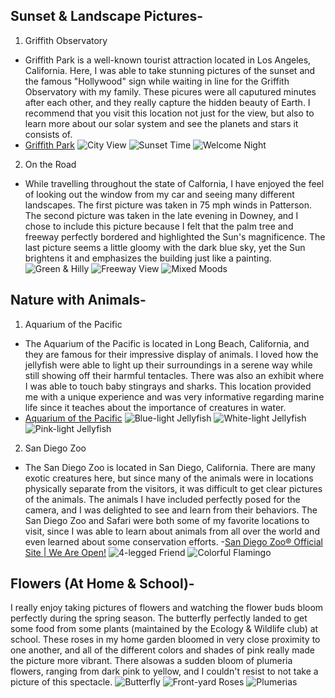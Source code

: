 
## Sunset & Landscape Pictures-
1. Griffith Observatory 
- Griffith Park is a well-known tourist attraction located in Los Angeles, California. Here, I was able to take stunning pictures of the sunset and the famous "Hollywood" sign while waiting in line for the Griffith Observatory with my family. These picures were all caputured minutes after each other, and they really capture the hidden beauty of Earth. I recommend that you visit this location not just for the view, but also to learn more about our solar system and see the planets and stars it consists of. 
- [Griffith Park](https://www.laparks.org/griffithpark/griffith-park-home-page/)
![City View](https://lh3.googleusercontent.com/eP_xoGmXWAM9oiwVLbNns4lW010HuZjk3smt8zzqX5TumrQnwOpZm2Bqp2KrQ-WFEJzEKlOQG_mqgV84OM6l4QdhY3rICQp2mhZiTefMS40hxIDSwl776GqF1-HlW9pZqg9hV-zi9eJkph9yrOsZWrAezVD7NRMQQ6eb9ivmKNt9F4Dl7co1zvJl3zVkTe-anb4cvj3Ma_yrbBXHAAP3aSYhCiG3YirLAVnWueZY3zXaCcumGKobDE1l4qePobe-dUsw7jmWHQQsCwc3fK1SRke4-qyTga05SQF1JHHrkn-Fm-_uVwvJ3gZ1fKkDq8dRjT2eDWFnrSJtl7soIIj9X2BobfgoVjpImtnmjj5psUfU9ZVmq7jxlvw_PkgHP6fQrz73HbbtcC1itRyfWNwBB0EEK-vMQr3tUIzGVM4JSX5pFGzEty8TtFxc7cM7t93BZZCKNmazqTQ2LopN4KBll2VycI0MK0k5HpGQz-dmJQyLLRYNmGPjpSOs1yDoGoj-h5EFRMZ1R-b0tBisIIRUdpachEGrDN903_vXWGWwfYepKlbL8FoF84eQp35UVJbnPl121-pDiY8Jg16mWK9fTFukEbRjHdUyplWzc5atm-QkBBGLZtEt899rnttVUyDbmFiUI3uGQMxuMEImk3GRK9WO7UprF286NuAW1gwrCkTmJj8DdCQ4xesQQdpM=w1292-h970-no?authuser=0)
![Sunset Time](https://lh3.googleusercontent.com/JUQQXlR8gyHBLzyRL3cDKcOERy93aO-R_mjI67f8UbSOzfwMGz1o3eO-T7vVWrWYb203FKAGQ-QyuOlP7GIBB4kv-3SamToB4Hs8y4Sve1AimDQjkr0n9hCaRMYweMfPjFf-cuCVc950m61eiOdX7MM3SObH1qNTaUr7KqrfAlu7JIBN-K_KWaKD4EeZpvY7J0H0mVnuF0KKVRigojZhIW4ZH9wgNeZw5zJaC2p4CXl7mEasI27b3pEjUAqM6-IGnOjNK_OCiT3STFMCF3KF-PYWxasC4E-G64S9nc3yQcFod-uTsz7jAOIFi4jNgoqurBHWH9B3rlMbpLpgWQvNRndxMcjBpAIsCPyMsXOYHgsUNuoWd8rbxXXGo1xBcLdF2QXP8K1EKjnop44JaIstpzHO5Uq5gtdTRl4cP6fyygRMBNwIaNNV61wfW6crOUmqKlvv2O7-tbX1snTWgPL4vF4Lzd3kkoQAVz3OzQ9t4WBqnlmfuE45FkAhZvD8q2PYTXu6xbv8RRFnUL6iUeyl482wVtE5XK3wI4C--Gz9d9EcrVOh82LoN9i4pMoAJG6Tg3ES1IAiALN6DdWOUmeumpl0hbRyAHCqnko6NJNrFTDlb8iBxF9FipXX04UeKaaWS4jMKicMx31z2KhttRLdC3teYMj2MeQjMj4E0Bl7FGv8yV-kq12_7BMstqLb=w1292-h970-no?authuser=0)
![Welcome Night](https://lh3.googleusercontent.com/P4H8VFHZ_oFnKWqYClbUz1Yow5SqR8ov78BXs-HS1RGtfO0sX_XatucCCG45DIdXrWRxbDT_MUw67foVh-WyttgPlqGK_Hh1RVdT98kntXXvYwCZBPvHFVhpCVlV8H4giTtJkriZPKdwezqQQqidEoGQTi1N70WKLWyn0RiYvh2KEDK5QDkvu9SFw2uJNl21fll9lqYvkQYKedguZsCzWIZik6WiyQklx_r4fNdfcGBBNeXpnyvB3eX7QsJbmZyYmXIuEUHN9a_cZffWdDruGHdOqwARFIEMIABKdrEA5XB-lzxhRyy2J9PZhYAmPIqZHACjWsACw9rd2m4mSAvPoWelReXoo8OuitnpksOfzW9XShGsk3_ehN8fKEKp1SXcDzsQ94NYluOTD0eyPHuGo6D-55jmR5f8E5bspUrt7Y7IbRF48UvEdM4lYJ0NEGtgLXEkTqbsCPJDuyQ5XzHx3PAFQbhL5US_lX6fO4Aqb-AQEyXT2heR4zwQjjbWKxJWL0dYz_WOQODYgktH8r8i9LIyVk9HSOlyPyQQmm-ILliF612NCHXW1fLMMe4KIvVD5yyL52GStiwm20fd4OZgjx_3NsD8cKkW7lycmklAZ0Iddj_1CHb41dnNPUwtVaj0v0plqNqMuGZOsAq3q0kE6OaiFKqvT8ndl-XHH4gjwzbiN6smwwmVRmLSHteZ=w1292-h970-no?authuser=0)
                                                                                                                                                                     
2. On the Road
- While travelling throughout the state of Calfornia, I have enjoyed the feel of looking out the window from my car and seeing many different landscapes. The first picture was taken in 75 mph winds in Patterson. The second picture was taken in the late evening in Downey, and I chose to include this picture because I felt that the palm tree and freeway perfectly bordered and highlighted the Sun's magnificence. The last picture seems a little gloomy with the dark blue sky, yet the Sun brightens it and emphasizes the building just like a painting.
![Green & Hilly](https://lh3.googleusercontent.com/T2yB4tVylsddmABUtNEv8EZwRd_fOIpdlBsESYeruJ8oUo_yDCDD_1mgFsApj0w5_ZcMrtKW-GdrbyHy7kOg0UrwcuBmHmAq5Lf8H-532xL94fb0tvk5XUhh1-uyL0si-t4HgrtMQsw_WoN-rU8K8IDLAGcaXkTmptVKaV6Rhk-ph3zFZtHoanPPO47jRCok81pMSYw0Uu37lj81CKRdKxsdVF3VbnnvEUXiRcFqiW5Ys55xG-f5T3BOmRNBx7-MNVpnmzGMUK-BHPAjeot3QyMOHQ5_jQO8AQhN7gOPjnF5D8fCayH2x_--3zXmVYnMHpmJYBifooQ8y2uVddAEf-PpdRX1mJCY9NJulo0hjCXJnfasYK0S_R6sKSEChiU3t6rsmZYChw9nDkUAwXQl8qgIv4cVhElONXyDOH3OJoPRTzUFN8iIOXROfK3rMP7lIIXElI-XqxuRf3ldkJaVKJettTt4ApXhRQdxqZwfcCmgvDrICwjh0dn2oc67jIbBsjfi57CHJTUqDtu4Q4iu3Zci6cVJJbmOfnFEv0sEHpobZCCScxU3KMS269l9xVKNlUb-Lrq8sz-VtbWIrzB2AsQG5rVqgpU9JHzIN8QPVBq7Uv44vnfBHhpFj7wf1kqyjsrqMnVs-UHqzhQAsF2SbVhlrkBb9CR1JEWSGoEq6GcXAcEbEHoOfe_en15S=w1907-h969-no?authuser=0)
![Freeway View](https://lh3.googleusercontent.com/eiRAKWSrrfmuWmry671jTps1LfhUEIW3C5XGhwnzMb0onSAJqHM5Mu3nMruupB6q1XpFdHxQdJA0HOmHkq6BDUKS1e0diFLq0RwzuDZdP3PvmwTx3YYiwourivpobUThXRSJR0BW7S5vZs9hykywX4iuZOvHwzLp0ff4pEd0HLJQoMTPysPyj6kQ_rA34-7aB9QeoGiTOL49orwZoh26or4A_MRhoQ45gC2aBAKj-hEvYl74aTlt-hONXlAJ9wVcPCiRhtku2r65oX-BtWhcqfCddQAFuveQHYYIAEiI0EIofyVLpTV6AniReHGHHW_Gzzdlc-frnHC_QJsoFmWtAQCcg9Ft1zzoHZ9JgWg1JMN8O-DcEzrOGXr9brz1yaK-7vdmoFtM-sJKORBJhZprspjVXU8DpXlxSxaDOGXTUuw2l8mg9nWzZaynbambsOAdt9qEfSQFf7IRZFCLdsmB3Qy6QHdBHGfz-FVHx-TCLIWvy4XHK9X_EEbw3tiowFeh3fIQ1xwl4uwwqG77FVdHwQwtvGj7cjmQxWPmYvecLWBijTiYRHtm9fJyvyHDvDnXI4qisE0btt0YwUD18QyubW0hvg2NalSJHeX0XJL0aEgv4BdKIz6MyJ1Qcef-TkHVvIjsxD9WRxq-ygtnaRwspoWMf6lSj4nCj_sa4TY3Z6mS6Rs91SgAksF_BGpn=w1292-h970-no?authuser=0)
![Mixed Moods](https://lh3.googleusercontent.com/Lk4Yaz0xp_Jr3upaQpXchHDuGYcxVm5yvSgwgG76CZ-B8SqQuwzY8k7gVxHEl1ByYOL40l1DIL6RFo8NZamV4zEBeEDN0dktmvnMoKIKh6R_uYvJLg_uouzjcBzHrE7Ku2cyXsg7GcmpDyrjtSsvy0uuR9FmiKSZpx2LTYYVZYXx1XTl-9XKShgtMugEPxIgXlEzmcVsINv8FwJrH58QXLPGYA-jKntqxpDpdS_77yj2Cxhqo9QMH5rZ7Soq7E9Zmpq3TuHfZNGXi4kdLrokjBn-etsH8qg66It6zOQ-YHe4PaqdGAdxdFM3L1a2Csspg3sUKvVwci-lWQheOlMpXkjFc1vv0EXkkUGFHGjtfllKn_w6bYydeMuVu_EeeM0gsMBi0wPU8BJhhDz8UUCwohZ7JnWixwYqNwiOHaJi6caj4q1Ummdvr5L9cUlm9CzUw3pZ16mRF2pwyOu22c5l6INEWzaRqzuRfvNX3SKOFyuotztEBrQDHElH4do8e6rlVOXCKMgmjuMPYG8nI8nW08ytuSiyJagQegZwqHLTB9JuXLpgdSe2GoZjyKdAuk4Gq4In52awp7OYs4SFGTZDCJQ9O9HoaIOxPQx7xrMv8-xAVseWN3h-zjIJUekL865rexmQoZTtqzPCaWKZfBXFmcMUuEWe8oyYmAYWZ5rLSa7lg9oHkA9CJjz4exiZ=w1292-h970-no?authuser=0)


## Nature with Animals-
1. Aquarium of the Pacific
- The Aquarium of the Pacific is located in Long Beach, California, and they are famous for their impressive display of animals. I loved how the jellyfish were able to light up their surroundings in a serene way while still showing off their harmful tentacles. There was also an exhibit where I was able to touch baby stingrays and sharks. This location provided me with a unique experience and was very informative regarding marine life since it teaches about the importance of creatures in water.
- [Aquarium of the Pacific](https://www.aquariumofpacific.org/)
![Blue-light Jellyfish](https://lh3.googleusercontent.com/EXzPUSf_fK3QT7NwzkC1W-74vi28HQi53CF8_nxdbs8F0PjIkvcHx2NBeQFJH3Yztg8WI2Onc4_zPZJUIHT4kgp-TZLkbuaWos006mgWi68iNOpu1Fwdx1O6cwi-nsDn9HAnUbP39Z1_y8rZvXlF-TSLhT3jDlX-IFi5UEy4_y6Co1fciDOW5jLt1KJx7RkCw7rASnyE2hrSN6Rme2cvmUfuc6TENTfuVyzK9P4HJ6Oc0y_Q2-3UsbnM2v4vZodO87JYa1OpIU4qQdAEdkdB1AYpwQLGxHlGDCs9YqTPG-89mou-p4w8dVqukCY9Pyepiv6CYyabwzVSWqQGHnvgy0RYN34dNXFfrW1XJUbIO1mWqozbWkGATaa9V_6ZrbOeX2ElW1D34wE1G4Z6J-X4GgnI9E-_Vxrc2L7hbOQpQrr6jivLdcJSSFL8m-EOM7ZkbCrSti4XaWKYqEHpMCrjkhOSMk8vrhh6QGMwVdBZHevjjfK_RMe3GFQICTmKaISx6ZGTpn2j0lazSRfuspG6BkSFOEMBjw61ww_yMIM3-LSA8cqMMX1xueDJaAfo1RNCPzoKIsMCKW913zzEMLy5ujtAuMONwBjDV7KKBv6f7yGzrGpf78kgJrOZyeO_RS7HPgXgZxW34paBfPDSrCwlFSPdm55-uTVEaOqR_FhDsuD0tLcqz1y1sh-yDhir=w727-h969-no?authuser=0)
![White-light Jellyfish](https://lh3.googleusercontent.com/aT8F68J43J680Z3gIOded6UulZ7ib1yIDsSa8zj6gMl5_2tAi00pauXNeADfZBIDaGbzRL9DSjkLCvFCcOaeJLiP_acfS5mwhBahq2LLh1TgNAUWNv0xXKb7NYvbTn6zBcCPzCGJbCcTsv_8fvuG8PX-PvLk5Kob5i5o66Aq7KsY9eHqYbDippximjgmq_2209Iogibep6ftTkNC85iyY-hcLWhg2Q85fi9eR_Rew-EFAokj20EDLebcrCJ4nQ61qnjOKnAVW_c7lylQ0bqiD85018ryEiezt4G49_kEfsINEZ4EGvfVUGXhe1N4nOIOzPwStoywE9bQetDsCj-jHndKCGs7SjmfHRt6tH9I17Su7cRcIoHoknAeeTKRVdLLldQFQEILDlxMMBzo_PNZeUa2jC4lUdOjBA3gj_7CXRgn3GbZpWzncnWYS0y-OEVJWZuLp3uNRAdTMHYTmZSLjOfnUPLOkIARcxfJKYsO467F8YQURPlXQN4Ou5c37eV7CsCQ6AKjFsnt_rsYnAEUmaoJMvax9QaTHsD5I_7cRWqW5BP9Choe9xw6A5wzcQ2N695U95Vp8SOqMnU5D7huv6ehbqpYRIYeYXRPRfQz-wHfCbpzDUwOKRltd3uDmyjLTCqe9MDskhKOq2KCtcCPc0epe1tliAL0GBzt0RZK2L63PfDDMlSL-TKc8r-1=w727-h969-no?authuser=0)
![Pink-light Jellyfish](https://lh3.googleusercontent.com/xOzK40F-G-QBI7R5Y9LMNgK1A5QkLISsdN7nLaq9QT9RoOH73jJCKb5uwtosefTg7WCgJ8WGFvkTgbRJ-lN5FJZHt5QiUXFpQz3wDWbt6uW-0zr1TmFACGzHK67Twq226h54c_bDQilVjEALQwlsdTx94sCvP9NTf-WNKipXcojY2Ztt-z2zQZpNqJKIzOnr59I9euofAoOTWYkZm24b4c-RAK5T2lWPepVJzLt7jqiRCusIm-BsN-DQsnTlKEhIfuUQrZUEqUmdADVM8sdDFRivqWLaNg7pQZPNamLMenhuHg-D544gAB3YMuiP7fYfWDqDZFBNX4JfXxM8jJte0eyflqAiIA7hzNeAFnnzS4yziFc0o5KDhrhf3IxBGoVJ1fyM4AoGvbHTFUOtQSKROWbQQIAob99k7pK9-iaD1isX5rOnqZ8ITCMkqX4i7x1QNOQhrBmA9F2WbpDffDFJphrYJcpGRKvmxZ8acIMQjYBvC1pGvppH-H7s0g-PaPNiBe5zPTvtqL_lz0OcfCQp2mBo4UIaSLJ122HxtPe5933EjDerDBGJvUvT0QwAxpTbRtaWGY6wOLkuNdfn1oUsTTuAaruDtk8ExqvejIk4KDHcOSha6TRFQtCPPFZLKSMbStRYzhecZBv2pW1CitOmPbUmRc0iUp6AwC0C16trVLhzVwcGTzVhhcgoSqwg=w1292-h970-no?authuser=0)
                                                                                                                                                                     
2. San Diego Zoo
- The San Diego Zoo is located in San Diego, California. There are many exotic creatures here, but since many of the animals were in locations physically separate from the visitors, it was difficult to get clear pictures of the animals. The animals I have included perfectly posed for the camera, and I was delighted to see and learn from their behaviors. The San Diego Zoo and Safari were both some of my favorite locations to visit, since I was able to learn about animals from all over the world and even learned about some conservation efforts. 
-[San Diego Zoo® Official Site | We Are Open!](https://zoo.sandiegozoo.org/)
![4-legged Friend](https://lh3.googleusercontent.com/b5lyd-W0rkeGXN4Z_l65UbmNc8moQV-dfCAvfhiYruR0hc-zJ43IlnQxP7QIcRffG5U7X1d7xtgapB7ZFvMLpKJ7rcUenkw1vCXXOdGKH6Q1RtDNTx7cFMgp_BGxN_41C_q8TE_12v_y6QEeidztPRNnV61jIdgmzL0DkDr5s--QMzqqSL8SjQe_BBT2n6uR3nxhpwUs4YwgZgVluVe8FkJjjIzcWqyBgfIMnJuQtwfDChTQxbACUNetofITVBuhppJABWSZYXP5OAxp2Vub9v3FZGAFOiHpJh_cUx4pKOUNK1qickuTMVnMpMHkr6gnYYqDHPJ_uFYHy7Y8SBzdEcyqYH41lRA6jKx75WpqbODlY1gcpleY5QEDyxNdC02sg7u4vAqbAGNRT5hxr94XqKtdIwUgoMf8qml9VGixvSsknhDXaGlj2OZ4j9Qja_2T7X4PBMOImB2IoEMPt-wCenxJ8TFhjHYCwnX3quUPaJMoytgGgIuXq8xsJRt_PegEMUxBKN9teWKYQuifZiRd97Xf8Kww4CK0hyC8yzj5tKgGoTZ_178CXpb5Jrd-75H01sZILpil9NECV1gvEcmQEY7vvx7C9G9juijrvUJ_YNEGGLRg_3b5h48TNjPD6DRNkTRVpjfmgIdRP9bZK9Xl4S3G97B05nKlzzHEtFFv2N27aN9ZakbJbdAMDzhL=w1292-h970-no?authuser=0)
![Colorful Flamingo](https://lh3.googleusercontent.com/-6vMTlxbjRk8nalXV3YII2F7q0h056zeVTCIEs-fjMMB88XM1_l4d59IXe014qhzLW_TE4mSKhngrnB7Uthbv2_cQGvKos75KnnYxuBB0YnovXXO3XkKFEe9XvZd900GUrWLFZ19oXQa6ay2cZIGdabRaGcn9JyXBWIKCcz1EhX-Gq4YsStJjXKHqDaNbZh4GYBwF3_7Wa77RZfu1zeIPV4byEXFtdhNsWiVkxS2qR1dSd0JCIQkE4WFBG7ndZ1froJk4JTHYuknHAE7KXDkPBlG0q73XIRODAQLecs5Ygmot0W-NT7yoVWWXFUlkCZ52Yx4VzDw7Ha0TED2HUY9EyoKfwU3cogRSQjDZiQKf87Ys6N33V_arV7ReM2-b_8bkQ029T0lFbZS4ZIogUOn_UKP7KR7oKRUJLTvJCMR-YIOhKF-70HIAf-wIgZ0d7RK6IojaLQgBiH1MqncYCGZ7-9XIfJoVpLoFZhVzJNSVvs4-RBjzBpHlFl_TE3Ntmw6FwRPjgfP2QT7QYzbLERAoHTn9nukS4Bv-ogKUxJu8C2dAinfKrMNfQ3NyGbz1oDHS5jbQPSYjRSp9rOLLvu9lui71AqWpCx0X6JnTrB3wVW_fXg0-MQsuwMvf6T61ZZpEkaBehqPaUnk7R6AadxJpd_AbGXURBjCWexhez_KsRhokl9oRgZZwUhuFAmF=w727-h969-no?authuser=0)


## Flowers (At Home & School)-
I really enjoy taking pictures of flowers and watching the flower buds bloom perfectly during the spring season. The butterfly perfectly landed to get some food from some plants (maintained by the Ecology & Wildlife club) at school. These roses in my home garden bloomed in very close proximity to one another, and all of the different colors and shades of pink really made the picture more vibrant. There alsowas a sudden bloom of plumeria flowers, ranging from dark pink to yellow, and I couldn't resist to not take a picture of this spectacle. 
![Butterfly](https://lh3.googleusercontent.com/tXpm_Cwi7iHC7dGGPzLXNlenWTChic3bg_-JH46ATng60LmHp8WvBrhEITTRvIRhz1yhFEcSm1xDkD6_xIT_1UIJ6hdKYOdnxp23a9U-klzb65ck1WFxV2aVCicff99ZxXhceslO0Hv7c-wICphZh2g6Lm05qD_vhMaUGVpBQqK78XKo1GO7fCGS2xbgSNoqxlgDytIaAwGKwalciRhJB8f7ao4qp7MPJqONORZs8OEya8p-381mbFGmRVpuY-tlTm5DRQmVWHVJ0NAGlL0Piod2zg7Vm7mEmzg0WL0veUFtSDgGbChjFS70tr1r2hjUBI6hhDdWpX06GHHxqTrO0xlMyirmUNGZJsF-S4-vDt16jdb0shEPFDeP_d4WkAu5N_i6J74QiX8uEhtt-4PXAaxraR3jYxyiVQgBQkY4XeqBLgj6eRBPLgO4RRV-lEeyGNIBNe6-th7JJQk7P32dwXnn04xFfEnkxdlSsYs5Btwx_0HUtzJGHcuLEZDN2BA5OPFBIhWnKwhKh82pnhsTwXlY8XW6xp0j-JKwR8lyFQ7vCobV4kh_bzem9wJ8o90PWR-gBkFoS7wpkcIwY4R3wBDK3s2qH6dTMvQfhEb9I6wOwQdk_2hMNjkeSgz3l-mN32NvoVsgwZZFnZdsgCOicDfvTo-er2iEqLzGTDfHkIbMjZxgPhKgT_I2xGM5=w727-h969-no?authuser=0)
![Front-yard Roses](https://lh3.googleusercontent.com/amrv57B_zKEUmGYOUVCn1jdK7GuJBXOIa-Vjf3r5eZfxlIwJ2cQeaV5GEO_vfSzRZzvd-1VaqvTyV4FMXUB49HE9BOzA2cZV_3R1JIYHmg62yWvwLhLLVYtf_V4DdeJNS0ZcmMAME7aNO7hQuP5oTUtAYoqZVlisvWTsuiz1Yf33Re3u1j6rjFj2Ieh2vXgBgbzQH0FJXDKANXQTh9hrXtrP4gVnYdP_SURIjgRUdCUCrOo7o4hghrw06vQ38TXogfwtlQfCa1OmlGpmwdDsqcY0QnnfvD_pmZam4w5Y-ovMjhR_JuQvaybdPYHyBIgvhlZQftD3mbm7TiuNaRb4XyBNPt8mioouas_2SAzbGTuy6EbmDcqRQaDjMTuxZEDmqhKLlqR4KoFHGE4pQFIteYhItjLGqJ4uSq_wAd24jE939u-21RoEqnfhMwKquY40NV1LhMMn6jXY1jf_TjlqqYXKByPcdxmuRLjZINIjSpik3fUv07oKeP7cTCWWcTxRIrDw1VBrl6L7DEX8nS5FIK7WWozjZqgvOcWQe0-p-3cmNTQ93qzfSzuMUGLY_MV4u5CiYRJrh59AnRSFWxOcpswb-pl9n3vdAnMZDmbRYZhDfBLW_zr1W_lsV-AYGUCp_XE3HffG6X6keURDTp44MH_XFNFVKNeCb_kfN-YOse-krdLUPz66u9V0tiiU=w798-h970-no?authuser=0)
![Plumerias](https://lh3.googleusercontent.com/P5GKnz4AF5yEiMWuRvu5qVzoykXl_b8uLKBYF5683uqcXemCZRQuAuxz0-baM3AUrA86ZTkkSA3zNCCAxZJwcpfWhGOHMXQOov3PiXP4vKh8I1Q_7aUuSTMTp0DqVrAfV0suEpYgN5_s96VUQoLpDBAFI--hTf3weLEONpdh2QoeyE_KO9T36cR2hieT6zDqJIEINOvmhF-Y_YG1di17OOxfr8hrjX8rcX94-vQQfPcJ6BnqFXa88m0-Bbr38T4yh2vytVDzXJcKYtPVOTocSbgEgFDMdIYWySBhE8a9pvbASaZvnzx64ISr0SMb85cXDFKJtDnRkFjZ9lZyP4OT9FGsWDpiIs09BJnEIyJV9xVLSiPw5o6k_NZLeuKyWbRMcpvnS5BnE7bMlmYyBk7E0LQJGWedQ09f1jNeqRWzQWVm9T3sStqq7DMb3FWfHpoxUm2u7KmFoQxIku-4wQ78YCANfE_g9SUPvqF0lQRmqyS0A36F6tb-SSOpnFQbyyXbRAIrVA3DZFhsEQaYVg7buOekX4lgZtFRKSZLslKOt-s3TiqCX2lwNx82C-N2D96CKMpCwZWH3ilclbaanO-bNl6isVMvnQzsvRPtsPW5G2JPApsA72B8LT-AwNyAgOWKU3EbmKwcJecEQa5V3hnHMN7RVix78mspM-lfuk16v1L3aGaY99mGf9xQE7YG=w727-h969-no?authuser=0)

